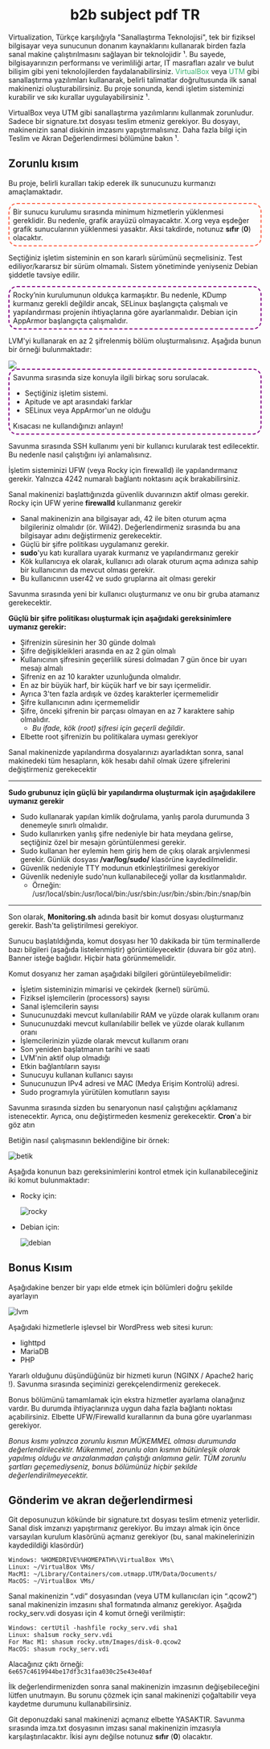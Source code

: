 # <span style="color:;"> <center> b2b subject pdf TR</span>

Virtualization, Türkçe karşılığıyla "Sanallaştırma Teknolojisi", tek bir fiziksel bilgisayar veya sunucunun donanım kaynaklarını kullanarak birden fazla sanal makine çalıştırılmasını sağlayan bir teknolojidir ¹. Bu sayede, bilgisayarınızın performansı ve verimliliği artar, IT masrafları azalır ve bulut bilişim gibi yeni teknolojilerden faydalanabilirsiniz. <span style="color:MediumSeaGreen;">VirtualBox</span> veya <span style="color:MediumSeaGreen;">UTM</span> gibi sanallaştırma yazılımları kullanarak, belirli talimatlar doğrultusunda ilk sanal makinenizi oluşturabilirsiniz. Bu proje sonunda, kendi işletim sisteminizi kurabilir ve sıkı kurallar uygulayabilirsiniz ¹.

VirtualBox veya UTM gibi sanallaştırma yazılımlarını kullanmak zorunludur. Sadece bir signature.txt dosyası teslim etmeniz gerekiyor. Bu dosyayı, makinenizin sanal diskinin imzasını yapıştırmalısınız. Daha fazla bilgi için Teslim ve Akran Değerlendirmesi bölümüne bakın ¹.

## Zorunlu kısım

Bu proje, belirli kuralları takip ederek ilk sunucunuzu kurmanızı amaçlamaktadır.

<div style="border:2px dashed Tomato; padding: 7px; border-radius:17px">  Bir sunucu kurulumu sırasında minimum hizmetlerin yüklenmesi gereklidir. Bu nedenle, grafik arayüzü olmayacaktır. X.org veya eşdeğer grafik sunucularının yüklenmesi yasaktır. Aksi takdirde, notunuz <b>sıfır</b> (<b>0</b>) olacaktır. </div>

Seçtiğiniz işletim sisteminin en son kararlı sürümünü seçmelisiniz. Test ediliyor/kararsız bir sürüm olmamalı. Sistem yönetiminde yeniyseniz Debian şiddetle tavsiye edilir.  

<div style="border:2px dashed Purple; padding: 7px; border-radius: 17px"> Rocky’nin kurulumunun oldukça karmaşıktır. Bu nedenle, KDump kurmanız gerekli değildir ancak, SELinux başlangıçta çalışmalı ve yapılandırması projenin ihtiyaçlarına göre ayarlanmalıdır. Debian için AppArmor başlangıçta çalışmalıdır.</div>

LVM'yi kullanarak en az 2 şifrelenmiş bölüm oluşturmalısınız. Aşağıda bunun bir örneği bulunmaktadır:

<img src="./disk.png">

<div style="border:2px dashed Purple;padding: 7px; border-radius:17px; background:; margin-bottom: px;"> Savunma sırasında size konuyla ilgili birkaç soru sorulacak.
<ul style="padding-left: px;">
 <li>Seçtiğiniz işletim sistemi.</li>
 <li>Apitude ve apt arasındaki farklar</li>
 <li>SELinux veya AppArmor'un ne olduğu </li>
</ul>
Kısacası ne kullandığınızı anlayın! </div>

Savunma sırasında SSH kullanımı yeni bir kullanıcı kurularak test edilecektir. Bu nedenle nasıl çalıştığını iyi anlamalısınız.

İşletim sisteminizi UFW (veya Rocky için firewalld) ile yapılandırmanız gerekir. Yalnızca 4242 numaralı bağlantı noktasını açık bırakabilirsiniz.

Sanal makinenizi başlattığınızda güvenlik duvarınızın aktif olması gerekir.
Rocky için UFW yerine **firewalld** kullanmanız gerekir

- Sanal makinenizin ana bilgisayar adı, 42 ile biten oturum açma bilgileriniz olmalıdır (ör.
Wil42). Değerlendirmeniz sırasında bu ana bilgisayar adını değiştirmeniz gerekecektir.
- Güçlü bir şifre politikası uygulamanız gerekir.
- **sudo**'yu katı kurallara uyarak kurmanız ve yapılandırmanız gerekir
- Kök kullanıcıya ek olarak, kullanıcı adı olarak oturum açma adınıza sahip bir kullanıcının da mevcut olması gerekir.
- Bu kullanıcının user42 ve sudo gruplarına ait olması gerekir

Savunma sırasında yeni bir kullanıcı oluşturmanız ve onu bir gruba atamanız gerekecektir.

**Güçlü bir şifre politikası oluşturmak için aşağıdaki gereksinimlere uymanız gerekir:**

- Şifrenizin süresinin her 30 günde dolmalı
- Şifre değişikleikleri arasında en az 2 gün olmalı
- Kullanıcının şifresinin geçerlilik süresi dolmadan 7 gün önce bir uyarı mesajı almalı
- Şifreniz en az 10 karakter uzunluğunda olmalıdır. 
- En az bir büyük harf, bir küçük harf ve bir sayı içermelidir.
- Ayrıca 3'ten fazla ardışık ve özdeş karakterler içermemelidir
- Şifre kullanıcının adını içermemelidir
- Şifre, önceki şifrenin bir parçası olmayan en az 7 karaktere sahip olmalıdır.
  - *Bu ifade, kök (root) şifresi için geçerli değildir*.
- Elbette root şifrenizin bu politikalara uyması gerekiyor

Sanal makinenizde yapılandırma dosyalarınızı ayarladıktan sonra, sanal makinedeki tüm hesapların, kök hesabı dahil olmak üzere şifrelerini değiştirmeniz gerekecektir  

***

**Sudo grubunuz için güçlü bir yapılandırma oluşturmak için aşağıdakilere uymanız gerekir**

- Sudo kullanarak yapılan kimlik doğrulama, yanlış parola durumunda 3 denemeyle sınırlı olmalıdır.
- Sudo kullanırken yanlış şifre nedeniyle bir hata meydana gelirse, seçtiğiniz özel bir mesajın görüntülenmesi gerekir.
- Sudo kullanan her eylemin hem giriş hem de çıkış olarak arşivlenmesi gerekir. Günlük dosyası **/var/log/sudo/** klasörüne kaydedilmelidir.
- Güvenlik nedeniyle TTY modunun etkinleştirilmesi gerekiyor
- Güvenlik nedeniyle sudo'nun kullanabileceği yollar da kısıtlanmalıdır. 
  - Örneğin: <br> /usr/local/sbin:/usr/local/bin:/usr/sbin:/usr/bin:/sbin:/bin:/snap/bin

***

Son olarak, **Monitoring.sh** adında basit bir komut dosyası oluşturmanız gerekir. Bash'ta geliştirilmesi gerekiyor.  

Sunucu başlatıldığında, komut dosyası her 10 dakikada bir tüm terminallerde bazı bilgileri (aşağıda listelenmiştir) görüntüleyecektir (duvara bir göz atın). Banner isteğe bağlıdır. Hiçbir hata görünmemelidir.

Komut dosyanız her zaman aşağıdaki bilgileri görüntüleyebilmelidir:

- İşletim sisteminizin mimarisi ve çekirdek (kernel) sürümü.
- Fiziksel işlemcilerin (processors) sayısı
- Sanal işlemcilerin sayısı
- Sunucunuzdaki mevcut kullanılabilir RAM ve yüzde olarak kullanım oranı
- Sunucunuzdaki mevcut kullanılabilir bellek ve yüzde olarak kullanım oranı
- İşlemcilerinizin yüzde olarak mevcut kullanım oranı
- Son yeniden başlatmanın tarihi ve saati
- LVM'nin aktif olup olmadığı
- Etkin bağlantıların sayısı
- Sunucuyu kullanan kullanıcı sayısı
- Sunucunuzun IPv4 adresi ve MAC (Medya Erişim Kontrolü) adresi.
- Sudo programıyla yürütülen komutların sayısı

Savunma sırasında sizden bu senaryonun nasıl çalıştığını açıklamanız istenecektir. Ayrıca, onu değiştirmeden kesmeniz gerekecektir. **Cron**'a bir göz atın

Betiğin nasıl çalışmasının beklendiğine bir örnek:

![betik](betik.png)

Aşağıda konunun bazı gereksinimlerini kontrol etmek için kullanabileceğiniz iki komut bulunmaktadır:

- Rocky için:

  ![rocky](for_rocky.png)

- Debian için:

  ![debian](./for_debian.png)

## Bonus Kısım

Aşağıdakine benzer bir yapı elde etmek için bölümleri doğru şekilde ayarlayın

![lvm](./bonus_lvm.png)

Aşağıdaki hizmetlerle işlevsel bir WordPress web sitesi kurun:

- lighttpd
- MariaDB
- PHP

Yararlı olduğunu düşündüğünüz bir hizmeti kurun (NGINX / Apache2 hariç !). Savunma sırasında seçiminizi gerekçelendirmeniz gerekecek.

Bonus bölümünü tamamlamak için ekstra hizmetler ayarlama olanağınız vardır. Bu durumda ihtiyaçlarınıza uygun daha fazla bağlantı noktası açabilirsiniz. Elbette UFW/Firewalld kurallarının da buna göre uyarlanması gerekiyor.

*Bonus kısmı yalnızca zorunlu kısmın MÜKEMMEL olması durumunda değerlendirilecektir. Mükemmel, zorunlu olan kısmın bütünleşik olarak yapılmış olduğu ve arızalanmadan çalıştığı anlamına gelir. TÜM zorunlu şartları geçemediyseniz, bonus bölümünüz hiçbir şekilde değerlendirilmeyecektir.*

## Gönderim ve akran değerlendirmesi

Git deposunuzun kökünde bir signature.txt dosyası teslim etmeniz yeterlidir. Sanal disk imzanızı yapıştırmanız gerekiyor. Bu imzayı almak için önce varsayılan kurulum klasörünü açmanız gerekiyor (bu, sanal makinelerinizin kaydedildiği klasördür)

```Shell
Windows: %HOMEDRIVE%%HOMEPATH%\VirtualBox VMs\
Linux: ~/VirtualBox VMs/
MacM1: ~/Library/Containers/com.utmapp.UTM/Data/Documents/
MacOS: ~/VirtualBox VMs/
```

Sanal makinenizin “.vdi” dosyasından (veya UTM kullanıcıları için “.qcow2”) sanal makinenizin imzasını sha1 formatında almanız gerekiyor. Aşağıda rocky_serv.vdi dosyası için 4 komut örneği verilmiştir:

```Shell
Windows: certUtil -hashfile rocky_serv.vdi sha1
Linux: sha1sum rocky_serv.vdi
For Mac M1: shasum rocky.utm/Images/disk-0.qcow2
MacOS: shasum rocky_serv.vdi
```

Alacağınız çıktı örneği: <br>
``6e657c4619944be17df3c31faa030c25e43e40af``  

İlk değerlendirmenizden sonra sanal makinenizin imzasının değişebileceğini lütfen unutmayın. Bu sorunu çözmek için sanal makinenizi çoğaltabilir veya kaydetme durumunu kullanabilirsiniz.

Git deponuzdaki sanal makinenizi açmanız elbette YASAKTIR. Savunma sırasında imza.txt dosyasının imzası sanal makinenizin imzasıyla karşılaştırılacaktır. İkisi aynı değilse notunuz **sıfır** (**0**) olacaktır.